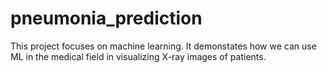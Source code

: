 # pneumonia_prediction

This project focuses on machine learning. It demonstates how we can use ML in the medical field in visualizing X-ray images of patients. 
